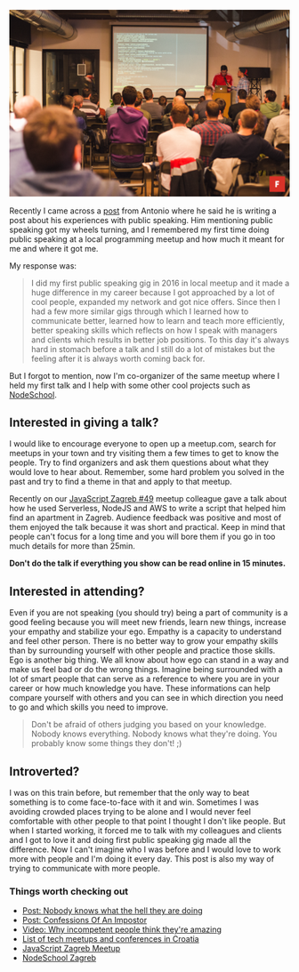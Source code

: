 ![Many people watching a projector while another person is giving a presentation](./static/../../static/jszgb-cover.jpeg)


Recently I came across a [post](https://www.linkedin.com/feed/update/urn:li:activity:6544860411970359296) from Antonio where he said he is writing a post about his experiences with public speaking. Him mentioning public speaking got my wheels turning, and I remembered my first time doing public speaking at a local programming meetup and how much it meant for me and where it got me.

My response was:
> I did my first public speaking gig in 2016 in local meetup and it made a huge difference in my career because I got approached by a lot of cool people, expanded my network and got nice offers. Since then I had a few more similar gigs through which I learned how to communicate better, learned how to learn and teach more efficiently, better speaking skills which reflects on how I speak with managers and clients which results in better job positions. To this day it's always hard in stomach before a talk and I still do a lot of mistakes but the feeling after it is always worth coming back for.

But I forgot to mention, now I'm co-organizer of the same meetup where I held my first talk and I help with some other cool projects such as [NodeSchool](https://nodeschool.io/zagreb).

## Interested in giving a talk?
I would like to encourage everyone to open up a meetup.com, search for meetups in your town and try visiting them a few times to get to know the people.
Try to find organizers and ask them questions about what they would love to hear about.
Remember, some hard problem you solved in the past and try to find a theme in that and apply to that meetup.

Recently on our [JavaScript Zagreb #49](https://www.meetup.com/JavaScript-Zagreb/events/261264086/) meetup colleague gave a talk about how he used Serverless, NodeJS and AWS to write a script that helped him find an apartment in Zagreb. Audience feedback was positive and most of them enjoyed the talk because it was short and practical. Keep in mind that people can't focus for a long time and you will bore them if you go in too much details for more than 25min.

**Don't do the talk if everything you show can be read online in 15 minutes.**

## Interested in attending?
Even if you are not speaking (you should try) being a part of community is a good feeling because you will meet new friends, learn new things, increase your empathy and stabilize your ego.
Empathy is a capacity to understand and feel other person. There is no better way to grow your empathy skills than by surrounding yourself with other people and practice those skills.
Ego is another big thing. We all know about how ego can stand in a way and make us feel bad or do the wrong things. Imagine being surrounded with a lot of smart people that can serve as a reference
to where you are in your career or how much knowledge you have. These informations can help compare yourself with others and you can see in which direction you need to go and which skills you need to improve.

> Don't be afraid of others judging you based on your knowledge. Nobody knows everything. Nobody knows what they're doing. You probably know some things they don't! ;)

## Introverted?
I was on this train before, but remember that the only way to beat something is to come face-to-face with it and win.
Sometimes I was avoiding crowded places trying to be alone and I would never feel comfortable with other people to that
point I thought I don't like people.
But when I started working, it forced me to talk with my colleagues and clients and I got to love it and doing first public speaking gig made all the difference.
Now I can't imagine who I was before and I would love to work more with people and I'm doing it every day. This post is also my way of trying to communicate with more people.

### Things worth checking out
* [Post: Nobody knows what the hell they are doing](https://99u.adobe.com/articles/32985/nobody-knows-what-the-hell-they-are-doing)
* [Post: Confessions Of An Impostor](https://www.smashingmagazine.com/2017/10/confessions-impostor-syndrome/)
* [Video: Why incompetent people think they're amazing](https://www.youtube.com/watch?v=pOLmD_WVY-E)
* [List of tech meetups and conferences in Croatia](https://www.github.com/vblazenka/awesome-croatia)
* [JavaScript Zagreb Meetup](https://www.meetup.com/JavaScript-Zagreb/)
* [NodeSchool Zagreb](https://nodeschool.io/zagreb)